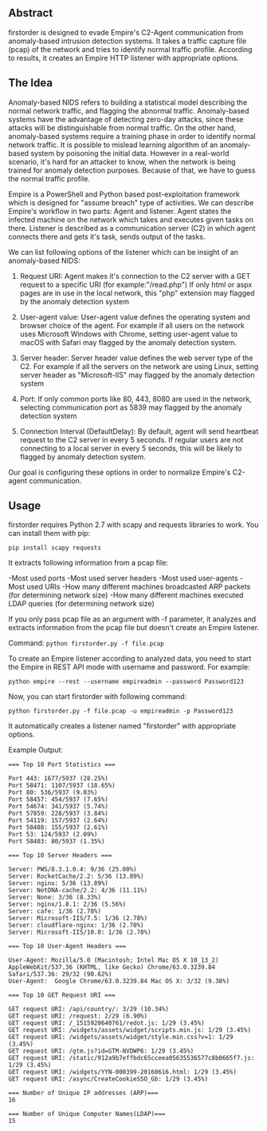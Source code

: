 ## Abstract

firstorder is designed to evade Empire's C2-Agent communication from anomaly-based intrusion detection systems. It takes a traffic capture file (pcap) of the network and tries to identify normal traffic profile. According to results, it creates an Empire HTTP listener with appropriate options.

## The Idea

Anomaly-based NIDS refers to building a statistical model describing the normal network traffic, and flagging the abnormal traffic. Anomaly-based systems have the advantage of detecting zero-day attacks, since these attacks will be distinguishable from normal traffic. On the other hand, anomaly-based systems require a training phase in order to identify normal network traffic. It is possible to mislead learning algorithm of an anomaly-based system by poisoning the initial data. However in a real-world scenario, it's hard for an attacker to know, when the network is being trained for anomaly detection purposes. Because of that, we have to guess the normal traffic profile.

Empire is a PowerShell and Python based post-exploitation framework which is designed for "assume breach" type of activities. We can describe Empire's workflow in two parts: Agent and listener. Agent states the infected machine on the network which takes and executes given tasks on there. Listener is described as a communication server (C2) in which agent connects there and gets it's task, sends output of the tasks. 

We can list following options of the listener which can be insight of an anomaly-based NIDS:

1) Request URI: Agent makes it's connection to the C2 server with a GET request to a specific URI (for example:"/read.php") If only html or aspx pages are in use in the local network, this "php" extension may flagged by the anomaly detection system

2) User-agent value: User-agent value defines the operating system and browser choice of the agent. For example if all users on the
network uses Microsoft Windows with Chrome, setting user-agent value to macOS with Safari may flagged by the anomaly detection system.

3) Server header: Server header value defines the web server type of the C2. For example if all the servers on the network are using
Linux, setting server header as "Microsoft-IIS" may flagged by the anomaly detection system

4) Port: If only common ports like 80, 443, 8080 are used in the network, selecting communication port as 5839 may flagged by the anomaly
detection system

5) Connection Interval (DefaultDelay): By default, agent will send heartbeat request to the C2 server in every 5 seconds. If regular
users are not connecting to a local server in every 5 seconds, this will be likely to flagged by anomaly detection system.

Our goal is configuring these options in order to normalize Empire's C2-agent communication.

## Usage

firstorder requires Python 2.7 with scapy and requests libraries to work. You can install them with pip:

`pip install scapy requests`

It extracts following information from a pcap file:

-Most used ports
-Most used server headers
-Most used user-agents
-Most used URIs
-How many different machines broadcasted ARP packets (for determining network size)
-How many different machines executed LDAP queries (for determining network size)

If you only pass pcap file as an argument with -f parameter, it analyzes and extracts information from the pcap file but doesn't create an Empire listener.

Command: `python firstorder.py -f file.pcap`

To create an Empire listener according to analyzed data, you need to start the Empire in REST API mode with username and password. For example:

`python empire --rest --username empireadmin --password Password123`

Now, you can start firstorder with following command:

`python firstorder.py -f file.pcap -u empireadmin -p Password123`

It automatically creates a listener named "firstorder" with appropriate options.

Example Output:

```
=== Top 10 Port Statistics ===

Port 443: 1677/5937 (28.25%)
Port 58471: 1107/5937 (18.65%)
Port 80: 536/5937 (9.03%)
Port 58457: 454/5937 (7.65%)
Port 54674: 341/5937 (5.74%)
Port 57859: 228/5937 (3.84%)
Port 54119: 157/5937 (2.64%)
Port 58408: 155/5937 (2.61%)
Port 53: 124/5937 (2.09%)
Port 58403: 80/5937 (1.35%)

=== Top 10 Server Headers ===

Server: PWS/8.3.1.0.4: 9/36 (25.00%)
Server: RocketCache/2.2: 5/36 (13.89%)
Server: nginx: 5/36 (13.89%)
Server: NetDNA-cache/2.2: 4/36 (11.11%)
Server: None: 3/36 (8.33%)
Server: nginx/1.8.1: 2/36 (5.56%)
Server: cafe: 1/36 (2.78%)
Server: Microsoft-IIS/7.5: 1/36 (2.78%)
Server: cloudflare-nginx: 1/36 (2.78%)
Server: Microsoft-IIS/10.0: 1/36 (2.78%)

=== Top 10 User-Agent Headers ===

User-Agent: Mozilla/5.0 (Macintosh; Intel Mac OS X 10_13_2) AppleWebKit/537.36 (KHTML, like Gecko) Chrome/63.0.3239.84 Safari/537.36: 29/32 (90.62%)
User-Agent:  Google Chrome/63.0.3239.84 Mac OS X: 3/32 (9.38%)

=== Top 10 GET Request URI ===

GET request URI: /api/country/: 3/29 (10.34%)
GET request URI: /request: 2/29 (6.90%)
GET request URI: /_1515920640761/redot.js: 1/29 (3.45%)
GET request URI: /widgets/assets/widget/scripts.min.js: 1/29 (3.45%)
GET request URI: /widgets/assets/widget/style.min.css?v=1: 1/29 (3.45%)
GET request URI: /gtm.js?id=GTM-NVDWP6: 1/29 (3.45%)
GET request URI: /static/912a9b7effbdc65cceea05635536577c8b0665f7.js: 1/29 (3.45%)
GET request URI: /widgets/YYN-000399-20160616.html: 1/29 (3.45%)
GET request URI: /async/CreateCookieSSO_Gb: 1/29 (3.45%)

=== Number of Unique IP addresses (ARP)===
16

=== Number of Unique Computer Names(LDAP)===
15

```
